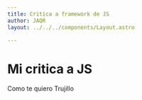 ```yaml
---
title: Critica a framework de JS
author: JAQR
layout: ../../../components/Layout.astro

---
```

# Mi critica a JS

Como te quiero Trujillo